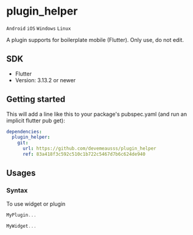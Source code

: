 # plugin_helper
`Android` `iOS` `Windows` `Linux`

A plugin supports for boilerplate mobile (Flutter). Only use, do not edit.

## SDK
 - Flutter
 - Version: 3.13.2 or newer
 
## Getting started
This will add a line like this to your package's pubspec.yaml (and run an implicit flutter pub get):
```yaml
dependencies:
  plugin_helper:
    git:
      url: https://github.com/devemeausss/plugin_helper
      ref: 83a418f3c592c510c1b722c5467d7b6c624de940
```

## Usages

### Syntax
To use widget or plugin 
```dart
MyPlugin...

MyWidget...
```
